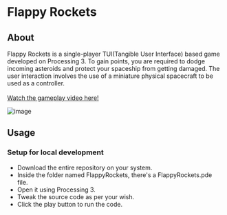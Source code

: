 # Flappy Rockets

## About

Flappy Rockets is a single-player TUI(Tangible User Interface) based game developed on Processing 3. To gain points, you are required to dodge incoming asteroids and protect your spaceship from getting damaged. The user interaction involves the use of a miniature physical spacecraft to be used as a controller.
<br><br>
[Watch the gameplay video here!](https://www.youtube.com/watch?v=H9chWg-RbNc)

![image](https://user-images.githubusercontent.com/28980632/54675911-82b0aa80-4b25-11e9-90b4-0735db7a3e6f.png)

## Usage

### Setup for local development

- Download the entire repository on your system.
- Inside the folder named FlappyRockets, there's a FlappyRockets.pde file.
- Open it using Processing 3.
- Tweak the source code as per your wish.
- Click the play button to run the code.
